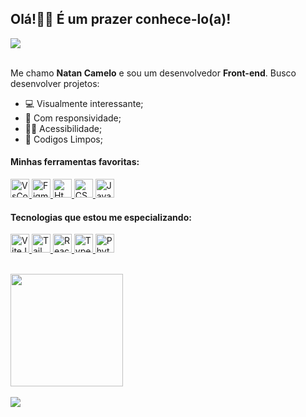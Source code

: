 <h2>Olá!👋🏻 É um prazer conhece-lo(a)!</h2>

<div>
  <a href="https://www.linkedin.com/in/natan-camelo-de-sousa-526b9b277/" target="_blank">
    <img src="https://img.shields.io/badge/LinkedIn-0077B5?style=for-the-badge&logo=linkedin&logoColor=white" target="_blank">
  <a/>
</div><br/>

Me chamo <strong>Natan Camelo</strong> e sou um desenvolvedor <strong>Front-end</strong>.
Busco desenvolver projetos:<br/>
<ul>
  <li>💻 Visualmente interessante;</li>
  <li>📱 Com responsividade;</li>
  <li>🦸‍♂️ Acessibilidade;</li>
  <li>🧹 Codigos Limpos;</li>
</ul>

<h4>
  Minhas ferramentas favoritas:
</h4>
<a href="#">
  <img alt="VsCode" src="https://github.com/user-attachments/assets/b121c6d9-b565-49a3-ab81-89ec57e9f4ce" height="30px" width="30px" style="max-width: 100%;"/>
  <img alt="Figma" src="https://github.com/user-attachments/assets/e3196e29-4500-4107-b46d-95ca6e8f6cf9" height="30px" width="30px" style="max-width: 100%;"/>
  <img alt="Html5" src="https://github.com/user-attachments/assets/93d6afa9-67df-4d83-aa88-166f806928f0" height="30px" width="30px" style="max-width: 100%;"/>
  <img alt="CSS3" src="https://github.com/user-attachments/assets/ab524738-b5f3-407e-a13a-53be9b9e7fb4" height="30px" width="30px" style="max-width: 100%;"/>
  <img alt="JavaScript" src="https://github.com/user-attachments/assets/16e5fbb5-31fc-4fc5-8d51-af22fb975907" height="30px" width="30px" style="max-width: 100%;"/>
</a>   

<h4>
  Tecnologias que estou me especializando:
</h4>  
<a href="#">
  <img alt="ViteJs" src="https://github.com/user-attachments/assets/5ebf2082-f926-4d7d-aac3-356bec6fda20" height="30px" width="30px" style="max-width: 100%;"/>
  <img alt="TailwindCSS" src="https://github.com/user-attachments/assets/714c559c-f537-4cf8-9c39-9e065cf1da6b" height="30px" width="30px" style="max-width: 100%;"/>
  <img alt="React" src="https://github.com/user-attachments/assets/6fcd6b66-9a10-419f-b54c-996a7fa29362" height="30px" width="30px" style="max-width: 100%;"/>
  <img alt="Typescript" src="https://github.com/user-attachments/assets/f0ec0441-b910-440a-ab2a-8464d90bfdaf" height="30px" width="30px" style="max-width: 100%;"/>
  <img alt="Phyton" src="https://github.com/user-attachments/assets/bdf1c4d8-2d78-42af-984f-8e709cbcace9" height="30px" width="30px" style="max-width: 100%;"/>
</a><br/><br/> 

<img height="180em" src="https://github-readme-stats.vercel.app/api/top-langs/?username=Natan-Camelo&layout=compact&langs_count=7&theme=dracula"/><br/><br/>
<img src="https://github-profile-summary-cards.vercel.app/api/cards/profile-details?username=Natan-Camelo&amp;theme=radical">
